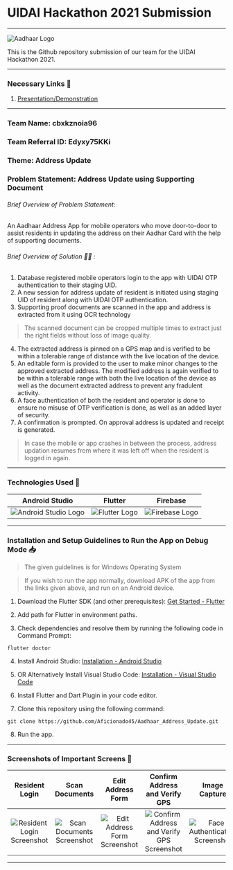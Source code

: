 # UIDAI Hackathon 2021 Submission
---

![Aadhaar Logo](https://upload.wikimedia.org/wikipedia/en/thumb/c/cf/Aadhaar_Logo.svg/1200px-Aadhaar_Logo.svg.png)

This is the Github repository submission of our team for the UIDAI Hackathon 2021.

---
### Necessary Links 🔗

1. [Presentation/Demonstration](https://drive.google.com/drive/folders/1_tZZ7tbVm0qgQgyItn1vBBni0Lyu6U-H?usp=sharing)
---

### Team Name: cbxkznoia96
### Team Referral ID: Edyxy75KKi
### Theme: Address Update
### Problem Statement: Address Update using Supporting Document

###### Brief Overview of Problem Statement:
An Aadhaar Address App for mobile operators who move door-to-door to assist residents in updating the address on their Aadhar Card with the help of supporting documents.

###### Brief Overview of Solution 👨‍💻 :
1. Database registered mobile operators login to the app with UIDAI OTP authentication to their staging UID.
2. A new session for address update of resident is initiated using staging UID of resident along with UIDAI OTP authentication.
3. Supporting proof documents are scanned in the app and address is extracted from it using OCR technology
> The scanned document can be cropped multiple times to extract just the right fields without loss of image quality.
>

4. The extracted address is pinned on a GPS map and is verified to be within a tolerable range of distance with the live location of the device.
5. An editable form is provided to the user to make minor changes to the approved extracted address. The modified address is again verified to be within a tolerable range with both the live location of the device as well as the document extracted address to prevent any fradulent activity.
6. A face authentication of both the resident and operator is done to ensure no misuse of OTP verification is done, as well as an added layer of security.
7. A confirmation is prompted. On approval address is updated and receipt is generated.

> In case the mobile or app crashes in between the process, address updation resumes from where it was left off when the resident is logged in again.

---
### Technologies Used 📱

| Android Studio | Flutter | Firebase |
|:--------------:|:-------:|:--------:|
|![Android Studio Logo](https://techcrunch.com/wp-content/uploads/2017/02/android-studio-logo.png?w=730&crop=1)|![Flutter Logo](https://repository-images.githubusercontent.com/31792824/fb7e5700-6ccc-11e9-83fe-f602e1e1a9f1)|![Firebase Logo](https://www.technisys.com/wp-content/uploads/2021/06/firebase_logo-1.png)|

---

### Installation and Setup Guidelines to Run the App on Debug Mode 📥

> The given guidelines is for Windows Operating System

> If you wish to run the app normally, download APK of the app from the links given above, and run on an Android device.

1. Download the Flutter SDK (and other prerequisites):
   [Get Started - Flutter](https://flutter.dev/docs/get-started/install/windows)

2. Add path for Flutter in environment paths.

3. Check dependencies and resolve them by running the following code in Command Prompt:
```
flutter doctor
```

4. Install Android Studio: [Installation - Android Studio](https://developer.android.com/studio)

5. OR Alternatively Install Visual Studio Code: [Installation - Visual Studio Code](https://code.visualstudio.com/Download)

6. Install Flutter and Dart Plugin in your code editor.

7. Clone this repository using the following command:
```
git clone https://github.com/Aficionado45/Aadhaar_Address_Update.git
```

8. Run the app.
---

### Screenshots of Important Screens 📸

| Resident Login | Scan Documents | Edit Address Form | Confirm Address and Verify GPS | Image Capture | Receipt |
|:--------------:|:-------:|:-------:|:-------:|:-------:|:-------:|
|![Resident Login Screenshot](https://i.ibb.co/GFHRCZ5/Screenshot-20211031-184201.jpg)|![Scan Documents Screenshot](https://i.ibb.co/zhLxdnW/Screenshot-20211031-184449-01-01.jpg)|![Edit Address Form Screenshot](https://i.ibb.co/WvfN1sv/Screenshot-20211031-184618-01.jpg)|![Confirm Address and Verify GPS Screenshot](https://i.ibb.co/9mDPtFr/Screenshot-20211031-184604-01-01.jpg)|![Face Authentication Screenshot](https://i.ibb.co/nRh0ptb/Whats-App-Image-2021-10-31-at-11-09-04-PM.jpg)|![Receipt Screenshot](https://i.ibb.co/zhLxdnW/Screenshot-20211031-184449-01-01.jpg)|

---
